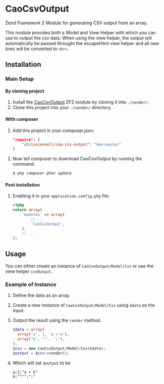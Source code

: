 CaoCsvOutput
============

Zend Framework 2 Module for generating CSV output from an array.

This module provides both a Model and View Helper with which you can use to output
the csv data. When using the view helper, the output will automatically be passed 
throught the escapeHtml view helper and all new lines will be converted to `<br>`.

Installation
------------

### Main Setup

#### By cloning project

1. Install the [CaoCsvOutput](https://github.com/chrisoconnell/CaoCsvOutput) ZF2 module
   by cloning it into `./vendor/`.
2. Clone this project into your `./vendor/` directory.

#### With composer

1. Add this project in your composer.json:

    ```json
    "require": {
        "chrisoconnell/cao-csv-output": "dev-master"
    }
    ```

2. Now tell composer to download CaoCsvOutput by running the command:

    ```bash
    $ php composer.phar update
    ```

#### Post installation

1. Enabling it in your `application.config.php` file.

    ```php
    <?php
    return array(
        'modules' => array(
            // ...
            'CaoCsvOutput',
        ),
        // ...
    );
    ```

Usage
-----
You can either create an instance of `CaoCsvOutput/Model/Csv` or use the view helper
`csvOutput`. 

### Example of Instance
1. Define the data as an array.
2. Create a new instance of `CaoCsvOutput/Model/Csv` using `$data` as the input.
3. Output the result using the `render` method.

    ```php
    $data = array(
      array('a', 1, 'a + b'),
      array('b', '"', ';'),
    );
    $csv = new CaoCsvOutput/Model/Csv($data);
    $output = $csv->render();
    ```
4. Which will set `$output` to be
  
    ```
    a;1;"a + b"
    b;"""";";"
    ```
